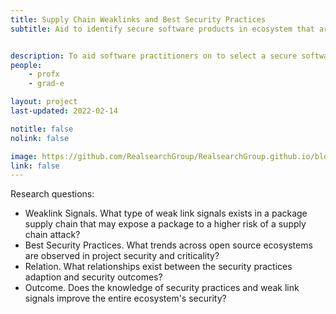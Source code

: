 ```yaml
---
title: Supply Chain Weaklinks and Best Security Practices
subtitle: Aid to identify secure software products in ecosystem that are resistant to supply chain attacks.


description: To aid software practitioners on to select a secure software product by demonstrating the weak links and the best security practices of the products in a ecosystem.
people:
    - profx
    - grad-e

layout: project
last-updated: 2022-02-14

notitle: false
nolink: false 

image: https://github.com/RealsearchGroup/RealsearchGroup.github.io/blob/main/_pictures/supply-chain-security.jpg
link: false
---
```


Research questions:
- Weaklink Signals. What type of weak link signals exists in a package supply chain that may expose a package to a higher risk of a supply chain attack?
- Best Security Practices. What trends across open source ecosystems are observed in project security and criticality? 
- Relation. What relationships exist between the security practices adaption and security outcomes?
- Outcome. Does the knowledge of security practices and weak link signals improve the entire ecosystem's security? 
